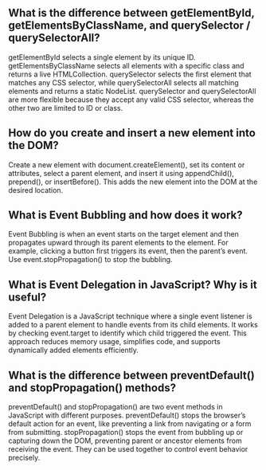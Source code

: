 ## What is the difference between getElementById, getElementsByClassName, and querySelector / querySelectorAll?

getElementById selects a single element by its unique ID. getElementsByClassName selects all elements with a specific class and returns a live HTMLCollection. querySelector selects the first element that matches any CSS selector, while querySelectorAll selects all matching elements and returns a static NodeList. querySelector and querySelectorAll are more flexible because they accept any valid CSS selector, whereas the other two are limited to ID or class.

## How do you create and insert a new element into the DOM?

Create a new element with document.createElement(), set its content or attributes, select a parent element, and insert it using appendChild(), prepend(), or insertBefore(). This adds the new element into the DOM at the desired location.

## What is Event Bubbling and how does it work?
Event Bubbling is when an event starts on the target element and then propagates upward through its parent elements to the <html> element. For example, clicking a button first triggers its event, then the parent’s event. Use event.stopPropagation() to stop the bubbling.

## What is Event Delegation in JavaScript? Why is it useful?
Event Delegation is a JavaScript technique where a single event listener is added to a parent element to handle events from its child elements. It works by checking event.target to identify which child triggered the event. This approach reduces memory usage, simplifies code, and supports dynamically added elements efficiently.

## What is the difference between preventDefault() and stopPropagation() methods?

preventDefault() and stopPropagation() are two event methods in JavaScript with different purposes. preventDefault() stops the browser’s default action for an event, like preventing a link from navigating or a form from submitting. stopPropagation() stops the event from bubbling up or capturing down the DOM, preventing parent or ancestor elements from receiving the event. They can be used together to control event behavior precisely.


